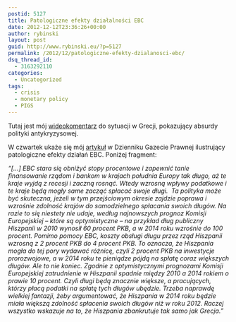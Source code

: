 ```yaml
---
postid: 5127
title: Patologiczne efekty działalności EBC
date: 2012-12-12T23:36:26+00:00
author: rybinski
layout: post
guid: http://www.rybinski.eu/?p=5127
permalink: /2012/12/patologiczne-efekty-dzialanosci-ebc/
dsq_thread_id:
  - 3163292110
categories:
  - Uncategorized
tags:
  - crisis
  - monetary policy
  - PIGS
---
```

Tutaj jest mój [wideokomentarz](http://biznes.onet.pl/wideo/przedluzanie-agonii-grecji,102583,w.html) do sytuacji w Grecji, pokazujący absurdy polityki antykryzysowej.

W czwartek ukaże się mój [artykuł](http://forsal.pl/artykuly/668440,rybinski_dzialania_ratunkowe_ebc_niepotrzebnie_przedluzaja_recesje.html) w Dzienniku Gazecie Prawnej ilustrujący patologiczne efekty działań EBC. Poniżej fragment:

_“[...] EBC stara się obniżyć stopy procentowe i zapewnić tanie finansowanie rządom i bankom w krajach południa Europy tak długo, aż te kraje wyjdą z recesji i zaczną rosnąć. Wtedy wzrosną wpływy podatkowe i te kraje będą mogły same zacząć spłacać swoje długi.  Ta polityka może być skuteczna, jeżeli w tym przejściowym okresie zajdzie poprawa i wzrośnie zdolność krajów do samodzielnego spłacania swoich długów. Na razie to się niestety nie udaje, według najnowszych prognoz Komisji Europejskiej – które są optymistyczne – na przykład dług publiczny Hiszpanii w 2010 wynosił 60 procent PKB, a w 2014 roku wzrośnie do 100 procent. Pomimo pomocy EBC, koszty obsługi długu przez rząd Hiszpanii wzrosną z 2 procent PKB do 4 procent PKB. To oznacza, że Hiszpania mogła do tej pory wydawać różnicę, czyli 2 procent PKB na inwestycje prorozwojowe, a w 2014 roku te pieniądze pójdą na spłatę coraz większych długów. Ale to nie koniec. Zgodnie z optymistycznymi prognozami Komisji Europejskiej zatrudnienie w Hiszpanii spadnie między 2010 a 2014 rokiem o prawie 10 procent. Czyli długi będą znacznie większe, a pracujących, którzy płacą podatki na spłatę tych długów ubędzie. Trzeba naprawdę wielkiej fantazji, żeby argumentować, że Hiszpania w 2014 roku będzie miała większą zdolność spłacenia swoich długów niż w roku 2012. Raczej wszystko wskazuje na to, że Hiszpania zbankrutuje tak samo jak Grecja.”_

